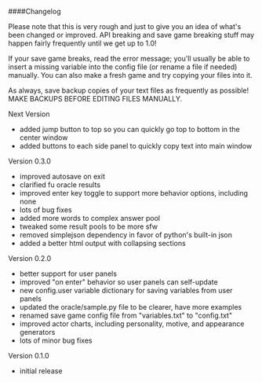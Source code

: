 ####Changelog

Please note that this is very rough and just to give you an idea of what's been changed or improved. API breaking and save game breaking stuff may happen fairly frequently until we get up to 1.0!

If your save game breaks, read the error message; you'll usually be able to insert a missing variable into the config file (or rename a file if needed) manually. You can also make a fresh game and try copying your files into it.

As always, save backup copies of your text files as frequently as possible! MAKE BACKUPS BEFORE EDITING FILES MANUALLY.

Next Version

* added jump button to top so you can quickly go top to bottom in the center window
* added buttons to each side panel to quickly copy text into main window

Version 0.3.0

* improved autosave on exit
* clarified fu oracle results
* improved enter key toggle to support more behavior options, including none
* lots of bug fixes
* added more words to complex answer pool
* tweaked some result pools to be more sfw
* removed simplejson dependency in favor of python's built-in json
* added a better html output with collapsing sections

Version 0.2.0

* better support for user panels
* improved "on enter" behavior so user panels can self-update
* new config.user variable dictionary for saving variables from user panels
* updated the oracle/sample.py file to be clearer, have more examples
* renamed save game config file from "variables.txt" to "config.txt"
* improved actor charts, including personality, motive, and appearance generators
* lots of minor bug fixes

Version 0.1.0

* initial release

